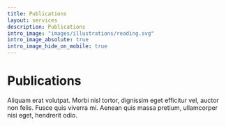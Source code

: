 ```yaml
---
title: Publications
layout: services
description: Publications
intro_image: "images/illustrations/reading.svg"
intro_image_absolute: true
intro_image_hide_on_mobile: true
---
```


# Publications

Aliquam erat volutpat. Morbi nisl tortor, dignissim eget efficitur vel, auctor non felis. Fusce quis viverra mi. Aenean quis massa pretium, ullamcorper nisi eget, hendrerit odio.
